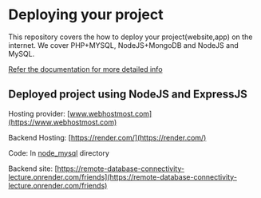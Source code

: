 # Deploying your project
This repository covers the how to deploy your project(website,app) on the internet. We cover PHP+MYSQL, NodeJS+MongoDB and NodeJS and MySQL. 

[Refer the documentation for more detailed info](https://github.com/Aaditya18SP/remote_database_connectivity_lecture/wiki/Introduction)


## Deployed project using NodeJS and ExpressJS
Hosting provider: [www.webhostmost.com](https://www.webhostmost.com)

Backend Hosting: [https://render.com/](https://render.com/)

Code: In [node_mysql](https://github.com/Aaditya18SP/remote_database_connectivity_lecture/tree/main/node_mysql) directory

Backend site: [https://remote-database-connectivity-lecture.onrender.com/friends](https://remote-database-connectivity-lecture.onrender.com/friends)




